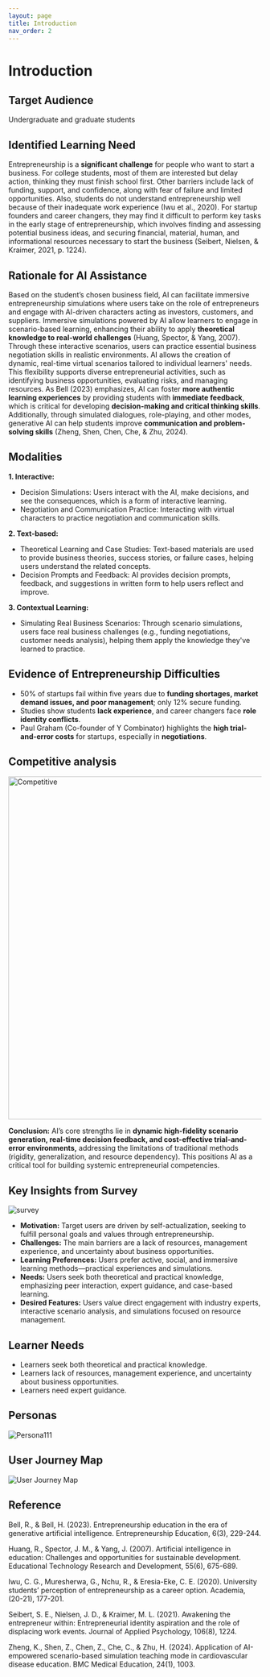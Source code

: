 ```yaml
---
layout: page
title: Introduction
nav_order: 2
---
```


# Introduction

## Target Audience
Undergraduate and graduate students

## Identified Learning Need
Entrepreneurship is a **significant challenge** for people who want to start a business. For college students, most of them are interested but delay action, thinking they must finish school first. Other barriers include lack of funding, support, and confidence, along with fear of failure and limited opportunities. Also, students do not understand entrepreneurship well because of their inadequate work experience (Iwu et al., 2020). For startup founders and career changers, they may find it difficult to perform key tasks in the early stage of entrepreneurship, which involves finding and assessing potential business ideas, and securing financial, material, human, and informational resources necessary to start the business (Seibert, Nielsen, & Kraimer, 2021, p. 1224).

## Rationale for AI Assistance
Based on the student’s chosen business field, AI can facilitate immersive entrepreneurship simulations where users take on the role of entrepreneurs and engage with AI-driven characters acting as investors, customers, and suppliers. Immersive simulations powered by AI allow learners to engage in scenario-based learning, enhancing their ability to apply **theoretical knowledge to real-world challenges** (Huang, Spector, & Yang, 2007). Through these interactive scenarios, users can practice essential business negotiation skills in realistic environments. AI allows the creation of dynamic, real-time virtual scenarios tailored to individual learners' needs. This flexibility supports diverse entrepreneurial activities, such as identifying business opportunities, evaluating risks, and managing resources. As Bell (2023) emphasizes, AI can foster **more authentic learning experiences** by providing students with **immediate feedback**, which is critical for developing **decision-making and critical thinking skills​**. Additionally, through simulated dialogues, role-playing, and other modes, generative AI can help students improve **communication and problem-solving skills** (Zheng, Shen, Chen, Che, & Zhu, 2024).

## Modalities

**1. Interactive:**
- Decision Simulations: Users interact with the AI, make decisions, and see the consequences, which is a form of interactive learning.
- Negotiation and Communication Practice: Interacting with virtual characters to practice negotiation and communication skills.

**2. Text-based:**
- Theoretical Learning and Case Studies: Text-based materials are used to provide business theories, success stories, or failure cases, helping users understand the related concepts.
- Decision Prompts and Feedback: AI provides decision prompts, feedback, and suggestions in written form to help users reflect and improve.

**3. Contextual Learning:**
- Simulating Real Business Scenarios: Through scenario simulations, users face real business challenges (e.g., funding negotiations, customer needs analysis), helping them apply the knowledge they've learned to practice.

## Evidence of Entrepreneurship Difficulties
- 50% of startups fail within five years due to **funding shortages, market demand issues, and poor management**; only 12% secure funding.
- Studies show students **lack experience**, and career changers face **role identity conflicts**.
- Paul Graham (Co-founder of Y Combinator) highlights the **high trial-and-error costs** for startups, especially in **negotiations**.

## Competitive analysis
<img width="681" alt="Competitive" src="https://github.com/user-attachments/assets/bd8a58ef-409b-4489-a310-3b4c9cea9467" />

**Conclusion:** AI’s core strengths lie in **dynamic high-fidelity scenario generation, real-time decision feedback, and cost-effective trial-and-error environments,** addressing the limitations of traditional methods (rigidity, generalization, and resource dependency). This positions AI as a critical tool for building systemic entrepreneurial competencies.

## Key Insights from Survey
![survey](https://github.com/user-attachments/assets/0dbcc0c0-4433-42b9-9204-8586063f2b2c)
- **Motivation:** Target users are driven by self-actualization, seeking to fulfill personal goals and values through entrepreneurship.
- **Challenges:** The main barriers are a lack of resources, management experience, and uncertainty about business opportunities.
- **Learning Preferences:** Users prefer active, social, and immersive learning methods—practical experiences and simulations.
- **Needs:** Users seek both theoretical and practical knowledge, emphasizing peer interaction, expert guidance, and case-based learning.
- **Desired Features:** Users value direct engagement with industry experts, interactive scenario analysis, and simulations focused on resource management.

## Learner Needs
- Learners seek both theoretical and practical knowledge.
- Learners lack of resources, management experience, and uncertainty about business opportunities.
- Learners need expert guidance.

## Personas
![Persona111](https://github.com/user-attachments/assets/ebdddae8-e50f-4efd-8e35-45118b892526)

## User Journey Map
![User Journey Map](https://github.com/user-attachments/assets/cbd83a94-b79c-4d2b-8ceb-9b55d5de4a92)

## Reference

Bell, R., & Bell, H. (2023). Entrepreneurship education in the era of generative artificial intelligence. Entrepreneurship Education, 6(3), 229-244.

Huang, R., Spector, J. M., & Yang, J. (2007). Artificial intelligence in education: Challenges and opportunities for sustainable development. Educational Technology Research and Development, 55(6), 675-689.

Iwu, C. G., Muresherwa, G., Nchu, R., & Eresia-Eke, C. E. (2020). University students’ perception of entrepreneurship as a career option. Academia, (20-21), 177-201.

Seibert, S. E., Nielsen, J. D., & Kraimer, M. L. (2021). Awakening the entrepreneur within: Entrepreneurial identity aspiration and the role of displacing work events. Journal of Applied Psychology, 106(8), 1224.

Zheng, K., Shen, Z., Chen, Z., Che, C., & Zhu, H. (2024). Application of AI-empowered scenario-based simulation teaching mode in cardiovascular disease education. BMC Medical Education, 24(1), 1003.
